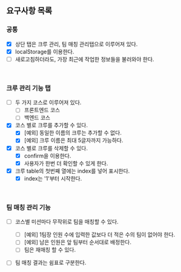 ## 요구사항 목록


### 공통

- [x] 상단 탭은 크루 관리, 팀 매칭 관리탭으로 이루어져 있다.
- [x] localStorage를 이용한다.
- [ ] 새로고침하더라도, 가장 최근에 작업한 정보들을 불러와야 한다.
<br/>

### 크루 관리 기능 탭
- [ ] 두 가지 코스로 이루어져 있다. 
  - [ ] 프론트엔드 코스 
  - [ ] 백엔드 코스
- [x] 코스 별로 크루를 추가할 수 있다. 
  - [x] [예외] 동일한 이름의 크루는 추가할 수 없다.
  - [x] [예외] 크루 이름은 최대 5글자까지 가능하다.
- [x] 코스 별로 크루를 삭제할 수 있다.
  - [x] confirm을 이용한다.
  - [x] 사용자가 한번 더 확인할 수 있게 한다. 
- [x] 크루 table의 첫번째 열에는 index를 넣어 표시한다. 
  - [x] index는 '1'부터 시작한다.
<br/>

### 팀 매칭 관리 기능
- [ ] 코스별 미션마다 무작위로 팀을 매칭할 수 있다.
  - [ ] [예외] 1팀장 인원 수에 입력한 값보다 더 적은 수의 팀이 없어야 한다.
  - [ ] [예외] 남은 인원은 앞 팀부터 순서대로 배정한다.
  - [ ] 팀은 재매칭 할 수 있다.
- [ ] 팀 매칭 결과는 쉼표로 구분한다.

